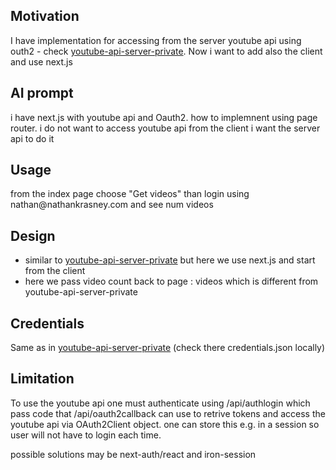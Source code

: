 <h2>Motivation</h2>
I have implementation for accessing from the server youtube api using outh2 - check <a href='https://github.com/NathanKr/youtube-api-server-private'>youtube-api-server-private</a>. Now i want to add also the client and use next.js

<h2>AI prompt</h2>
i have next.js with youtube api and Oauth2. how to implemnent using page router. i do not want to access youtube api from the client i want the server api to do it

<h2>Usage</h2>
from the index page choose "Get videos" than login using nathan@nathankrasney.com and see num videos

<h2>Design</h2>
<ul>
<li>similar to <a href='https://github.com/NathanKr/youtube-api-server-private'>youtube-api-server-private</a> but here we use next.js and start from the client
</li>
<li>here we pass video count back to page : videos which is different from youtube-api-server-private </li>
</ul>


<h2>Credentials</h2>
Same as in <a href='https://github.com/NathanKr/youtube-api-server-private'>youtube-api-server-private</a> (check there credentials.json locally)


<h2>Limitation</h2>
<p>To use the youtube api one must authenticate using /api/authlogin which pass code that /api/oauth2callback can use to retrive tokens and access the youtube api via OAuth2Client object. one can store this e.g. in a session so user will not have to login each time.</p>
<p>possible solutions may be next-auth/react and iron-session</p>

